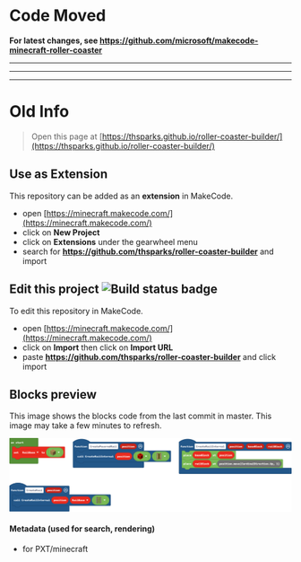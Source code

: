 # Code Moved
**For latest changes, see https://github.com/microsoft/makecode-minecraft-roller-coaster**

--------------------------------------------------------------
--------------------------------------------------------------
--------------------------------------------------------------

# Old Info
> Open this page at [https://thsparks.github.io/roller-coaster-builder/](https://thsparks.github.io/roller-coaster-builder/)

## Use as Extension

This repository can be added as an **extension** in MakeCode.

* open [https://minecraft.makecode.com/](https://minecraft.makecode.com/)
* click on **New Project**
* click on **Extensions** under the gearwheel menu
* search for **https://github.com/thsparks/roller-coaster-builder** and import

## Edit this project ![Build status badge](https://github.com/thsparks/roller-coaster-builder/workflows/MakeCode/badge.svg)

To edit this repository in MakeCode.

* open [https://minecraft.makecode.com/](https://minecraft.makecode.com/)
* click on **Import** then click on **Import URL**
* paste **https://github.com/thsparks/roller-coaster-builder** and click import

## Blocks preview

This image shows the blocks code from the last commit in master.
This image may take a few minutes to refresh.

![A rendered view of the blocks](https://github.com/thsparks/roller-coaster-builder/raw/master/.github/makecode/blocks.png)

#### Metadata (used for search, rendering)

* for PXT/minecraft
<script src="https://makecode.com/gh-pages-embed.js"></script><script>makeCodeRender("{{ site.makecode.home_url }}", "{{ site.github.owner_name }}/{{ site.github.repository_name }}");</script>
